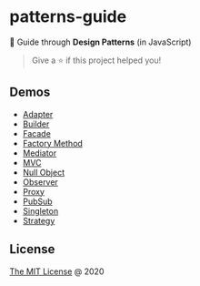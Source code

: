 # patterns-guide

📘 Guide through **Design Patterns** (in JavaScript)

> Give a ⭐️ if this project helped you!

## Demos

- [Adapter](demo/adapter/)
- [Builder](demo/builder/)
- [Facade](demo/facade/)
- [Factory Method](demo/factory-method/)
- [Mediator](demo/mediator/)
- [MVC](demo/mvc/)
- [Null Object](demo/null-object/)
- [Observer](demo/observer/)
- [Proxy](demo/proxy/)
- [PubSub](demo/pubsub/)
- [Singleton](demo/singleton/)
- [Strategy](demo/strategy/)

## License

[The MIT License](http://piecioshka.mit-license.org) @ 2020
